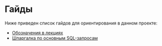 # Гайды

Ниже приведен список гайдов для ориентирования в данном проекте:

- [Обозначения в лекциях](/guides/lecture)
- [Шпаргалка по основным SQL-запросам](/guides/sql)
